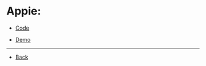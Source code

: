 # Appie:

- [Code](https://github.com/ahmedosamasawah/Phase-one-project)

- [Demo](https://appi-webpage.netlify.app/)

---

- [Back](../readme.md)
